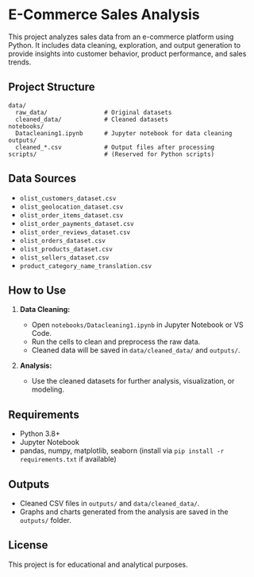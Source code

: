 # E-Commerce Sales Analysis

This project analyzes sales data from an e-commerce platform using Python. It includes data cleaning, exploration, and output generation to provide insights into customer behavior, product performance, and sales trends.

## Project Structure

```
data/
  raw_data/                # Original datasets
  cleaned_data/            # Cleaned datasets
notebooks/
  Datacleaning1.ipynb      # Jupyter notebook for data cleaning
outputs/
  cleaned_*.csv            # Output files after processing
scripts/                   # (Reserved for Python scripts)
```

## Data Sources
- `olist_customers_dataset.csv`
- `olist_geolocation_dataset.csv`
- `olist_order_items_dataset.csv`
- `olist_order_payments_dataset.csv`
- `olist_order_reviews_dataset.csv`
- `olist_orders_dataset.csv`
- `olist_products_dataset.csv`
- `olist_sellers_dataset.csv`
- `product_category_name_translation.csv`

## How to Use
1. **Data Cleaning:**
   - Open `notebooks/Datacleaning1.ipynb` in Jupyter Notebook or VS Code.
   - Run the cells to clean and preprocess the raw data.
   - Cleaned data will be saved in `data/cleaned_data/` and `outputs/`.

2. **Analysis:**
   - Use the cleaned datasets for further analysis, visualization, or modeling.

## Requirements
- Python 3.8+
- Jupyter Notebook
- pandas, numpy, matplotlib, seaborn (install via `pip install -r requirements.txt` if available)

## Outputs
- Cleaned CSV files in `outputs/` and `data/cleaned_data/`.
- Graphs and charts generated from the analysis are saved in the `outputs/` folder.

## License
This project is for educational and analytical purposes.
